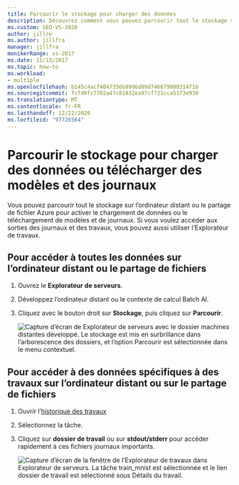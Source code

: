```yaml
---
title: Parcourir le stockage pour charger des données
description: Découvrez comment vous pouvez parcourir tout le stockage sur l’ordinateur distant ou le partage de fichiers Azure pour activer le téléchargement de données ou le téléchargement de modèles et de journaux.
ms.custom: SEO-VS-2020
author: jillre
ms.author: jillfra
manager: jillfra
monikerRange: vs-2017
ms.date: 11/13/2017
ms.topic: how-to
ms.workload:
- multiple
ms.openlocfilehash: b145c4acf4047356b8996d09d746679900314f1b
ms.sourcegitcommit: fcfd0fc7702a47c81832ea97cf721cca5173e930
ms.translationtype: MT
ms.contentlocale: fr-FR
ms.lasthandoff: 12/22/2020
ms.locfileid: "97726564"
---
```

# <a name="browse-storage-to-upload-data-or-download-models-and-logs"></a>Parcourir le stockage pour charger des données ou télécharger des modèles et des journaux

Vous pouvez parcourir tout le stockage sur l’ordinateur distant ou le partage de fichier Azure pour activer le chargement de données ou le téléchargement de modèles et de journaux. Si vous voulez accéder aux sorties des journaux et des travaux, vous pouvez aussi utiliser l’Explorateur de travaux.

## <a name="to-access-all-data-on-the-remote-machine-or-file-share"></a>Pour accéder à toutes les données sur l’ordinateur distant ou le partage de fichiers

1. Ouvrez le **Explorateur de serveurs**.
2. Développez l’ordinateur distant ou le contexte de calcul Batch AI.
3. Cliquez avec le bouton droit sur **Stockage**, puis cliquez sur **Parcourir**.

    ![Capture d’écran de Explorateur de serveurs avec le dossier machines distantes développé. Le stockage est mis en surbrillance dans l’arborescence des dossiers, et l’option Parcourir est sélectionnée dans le menu contextuel.](media/manage-storage/browse-storage.png)

## <a name="to-access-job-specific-data-on-the-remote-machine-or-file-share"></a>Pour accéder à des données spécifiques à des travaux sur l’ordinateur distant ou sur le partage de fichiers

1. Ouvrir l’[historique des travaux](job-details.md)
2. Sélectionnez la tâche.
3. Cliquez sur **dossier de travail** ou sur **stdout/stderr** pour accéder rapidement à ces fichiers journaux importants.

    ![Capture d’écran de la fenêtre de l’Explorateur de travaux dans Explorateur de serveurs. La tâche train_mnist est sélectionnée et le lien dossier de travail est sélectionné sous Détails du travail.](media/manage-storage/job-workingfolder.png)
